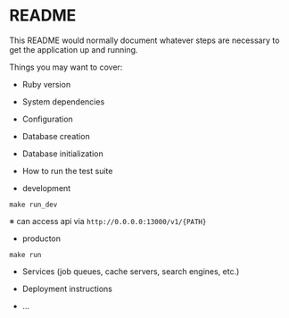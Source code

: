 # README

This README would normally document whatever steps are necessary to get the
application up and running.

Things you may want to cover:

* Ruby version

* System dependencies

* Configuration

* Database creation

* Database initialization

* How to run the test suite

- development

```
make run_dev
```
※ can access api via `http://0.0.0.0:13000/v1/{PATH}` 

- producton

```
make run
```

* Services (job queues, cache servers, search engines, etc.)

* Deployment instructions

* ...
